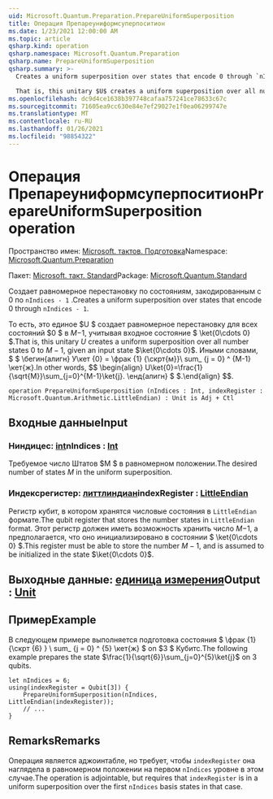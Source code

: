 ```yaml
---
uid: Microsoft.Quantum.Preparation.PrepareUniformSuperposition
title: Операция Препареуниформсуперпоситион
ms.date: 1/23/2021 12:00:00 AM
ms.topic: article
qsharp.kind: operation
qsharp.namespace: Microsoft.Quantum.Preparation
qsharp.name: PrepareUniformSuperposition
qsharp.summary: >-
  Creates a uniform superposition over states that encode 0 through `nIndices - 1`.

  That is, this unitary $U$ creates a uniform superposition over all number states $0$ to $M-1$, given an input state $\ket{0\cdots 0}$. In other words, $$ \begin{align} U\ket{0}=\frac{1}{\sqrt{M}}\sum_{j=0}^{M-1}\ket{j}. \end{align} $$.
ms.openlocfilehash: dc9d4ce1638b397748cafaa757241ce78633c67c
ms.sourcegitcommit: 71605ea9cc630e84e7ef29027e1f0ea06299747e
ms.translationtype: MT
ms.contentlocale: ru-RU
ms.lasthandoff: 01/26/2021
ms.locfileid: "98854322"
---
```

# <a name="prepareuniformsuperposition-operation"></a><span data-ttu-id="f8f1b-102">Операция Препареуниформсуперпоситион</span><span class="sxs-lookup"><span data-stu-id="f8f1b-102">PrepareUniformSuperposition operation</span></span>

<span data-ttu-id="f8f1b-103">Пространство имен: [Microsoft. тактов. Подготовка](xref:Microsoft.Quantum.Preparation)</span><span class="sxs-lookup"><span data-stu-id="f8f1b-103">Namespace: [Microsoft.Quantum.Preparation](xref:Microsoft.Quantum.Preparation)</span></span>

<span data-ttu-id="f8f1b-104">Пакет: [Microsoft. такт. Standard](https://nuget.org/packages/Microsoft.Quantum.Standard)</span><span class="sxs-lookup"><span data-stu-id="f8f1b-104">Package: [Microsoft.Quantum.Standard](https://nuget.org/packages/Microsoft.Quantum.Standard)</span></span>


<span data-ttu-id="f8f1b-105">Создает равномерное перестановку по состояниям, закодированным с 0 по `nIndices - 1` .</span><span class="sxs-lookup"><span data-stu-id="f8f1b-105">Creates a uniform superposition over states that encode 0 through `nIndices - 1`.</span></span>

<span data-ttu-id="f8f1b-106">То есть, это единое $U $ создает равномерное перестановку для всех состояний $0 $ в $M-$1, учитывая входное состояние $ \ket{0\cdots 0} $.</span><span class="sxs-lookup"><span data-stu-id="f8f1b-106">That is, this unitary $U$ creates a uniform superposition over all number states $0$ to $M-1$, given an input state $\ket{0\cdots 0}$.</span></span> <span data-ttu-id="f8f1b-107">Иными словами, $ $ \бегин{алигн} У\кет {0} = \фрак {1} {\скрт{м}}\ sum_ {j = 0} ^ {M-1} \кет{ж}.</span><span class="sxs-lookup"><span data-stu-id="f8f1b-107">In other words, $$ \begin{align} U\ket{0}=\frac{1}{\sqrt{M}}\sum_{j=0}^{M-1}\ket{j}.</span></span>
<span data-ttu-id="f8f1b-108">\енд{алигн} $ $.</span><span class="sxs-lookup"><span data-stu-id="f8f1b-108">\end{align} $$.</span></span>

```qsharp
operation PrepareUniformSuperposition (nIndices : Int, indexRegister : Microsoft.Quantum.Arithmetic.LittleEndian) : Unit is Adj + Ctl
```


## <a name="input"></a><span data-ttu-id="f8f1b-109">Входные данные</span><span class="sxs-lookup"><span data-stu-id="f8f1b-109">Input</span></span>

### <a name="nindices--int"></a><span data-ttu-id="f8f1b-110">Ниндицес: [int](xref:microsoft.quantum.lang-ref.int)</span><span class="sxs-lookup"><span data-stu-id="f8f1b-110">nIndices : [Int](xref:microsoft.quantum.lang-ref.int)</span></span>

<span data-ttu-id="f8f1b-111">Требуемое число Штатов $M $ в равномерном положении.</span><span class="sxs-lookup"><span data-stu-id="f8f1b-111">The desired number of states $M$ in the uniform superposition.</span></span>


### <a name="indexregister--littleendian"></a><span data-ttu-id="f8f1b-112">Индексрегистер: [литтлиндиан](xref:Microsoft.Quantum.Arithmetic.LittleEndian)</span><span class="sxs-lookup"><span data-stu-id="f8f1b-112">indexRegister : [LittleEndian](xref:Microsoft.Quantum.Arithmetic.LittleEndian)</span></span>

<span data-ttu-id="f8f1b-113">Регистр кубит, в котором хранятся числовые состояния в `LittleEndian` формате.</span><span class="sxs-lookup"><span data-stu-id="f8f1b-113">The qubit register that stores the number states in `LittleEndian` format.</span></span>
<span data-ttu-id="f8f1b-114">Этот регистр должен иметь возможность хранить число $M-$1, а предполагается, что оно инициализировано в состоянии $ \ket{0\cdots 0} $.</span><span class="sxs-lookup"><span data-stu-id="f8f1b-114">This register must be able to store the number $M-1$, and is assumed to be initialized in the state $\ket{0\cdots 0}$.</span></span>



## <a name="output--unit"></a><span data-ttu-id="f8f1b-115">Выходные данные: [единица измерения](xref:microsoft.quantum.lang-ref.unit)</span><span class="sxs-lookup"><span data-stu-id="f8f1b-115">Output : [Unit](xref:microsoft.quantum.lang-ref.unit)</span></span>



## <a name="example"></a><span data-ttu-id="f8f1b-116">Пример</span><span class="sxs-lookup"><span data-stu-id="f8f1b-116">Example</span></span>

<span data-ttu-id="f8f1b-117">В следующем примере выполняется подготовка состояния $ \фрак {1} {\скрт {6} } \ sum_ {j = 0} ^ {5} \кет{ж} $ on $3 $ Кубитс.</span><span class="sxs-lookup"><span data-stu-id="f8f1b-117">The following example prepares the state $\frac{1}{\sqrt{6}}\sum_{j=0}^{5}\ket{j}$ on $3$ qubits.</span></span>

```qsharp
let nIndices = 6;
using(indexRegister = Qubit[3]) {
    PrepareUniformSuperposition(nIndices, LittleEndian(indexRegister));
    // ...
}
```

## <a name="remarks"></a><span data-ttu-id="f8f1b-118">Remarks</span><span class="sxs-lookup"><span data-stu-id="f8f1b-118">Remarks</span></span>

<span data-ttu-id="f8f1b-119">Операция является аджоинтабле, но требует, чтобы `indexRegister` она наглядела в равномерном положении на первом `nIndices` уровне в этом случае.</span><span class="sxs-lookup"><span data-stu-id="f8f1b-119">The operation is adjointable, but requires that `indexRegister` is in a uniform superposition over the first `nIndices` basis states in that case.</span></span>